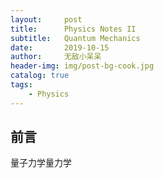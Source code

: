 ```yaml
---
layout:     post
title:      Physics Notes II
subtitle:   Quantum Mechanics
date:       2019-10-15
author:     无敌小呆呆
header-img: img/post-bg-cook.jpg
catalog: true
tags:
    - Physics
---
```


## 前言
量子力学量力学
